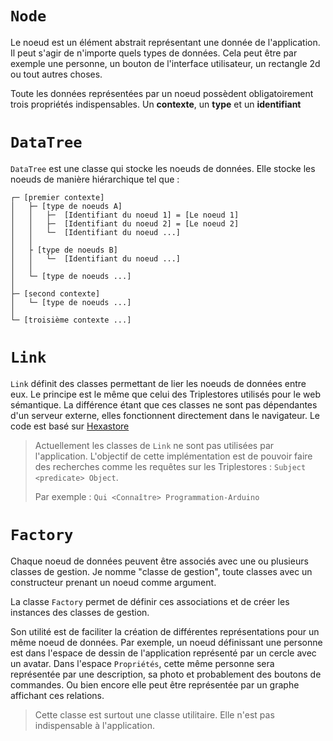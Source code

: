 

# `Node`

Le noeud est un élément abstrait représentant une donnée de l'application.
Il peut s'agir de n'importe quels types de données.
Cela peut être par exemple une personne, un bouton de l'interface utilisateur, un rectangle 2d ou tout autres choses.

Toute les données représentées par un noeud possèdent obligatoirement trois propriétés indispensables.
Un **contexte**, un **type** et un **identifiant**


# `DataTree`

`DataTree` est une classe qui stocke les noeuds de données.
Elle stocke les noeuds de manière hiérarchique tel que :

    ┌─ [premier contexte]
    │   ├─ [type de noeuds A]
    │   │   ├─  [Identifiant du noeud 1] = [Le noeud 1]
    │   │   ├─  [Identifiant du noeud 2] = [Le noeud 2]
    │   │   └─  [Identifiant du noeud ...]
    │   │
    │   ├ [type de noeuds B]
    │   │   └─  [Identifiant du noeud ...]
    │   │
    │   └─ [type de noeuds ...]
    │
    ├─ [second contexte]
    │   └─ [type de noeuds ...]
    │
    └─ [troisième contexte ...]


# `Link`

`Link` définit des classes permettant de lier les noeuds de données entre eux.
Le principe est le même que celui des Triplestores utilisés pour le web sémantique.
La différence étant que ces classes ne sont pas dépendantes d'un serveur externe, elles fonctionnent directement dans le navigateur.
Le code est basé sur [Hexastore](http://crubier.github.io/Hexastore)

> Actuellement les classes de `Link` ne sont pas utilisées par l'application.
> L'objectif de cette implémentation est de pouvoir faire des recherches comme les requêtes sur les Triplestores : `Subject <predicate> Object`.
> 
> Par exemple : `Qui <Connaître> Programmation-Arduino`



# `Factory`

Chaque noeud de données peuvent être associés avec une ou plusieurs classes de gestion.
Je nomme "classe de gestion", toute classes avec un constructeur prenant un noeud comme argument.

La classe `Factory` permet de définir ces associations et de créer les instances des classes de gestion.

Son utilité est de faciliter la création de différentes représentations pour un même noeud de données.
Par exemple, un noeud définissant une personne est dans l'espace de dessin de l'application représenté par un cercle avec un avatar. Dans l'espace `Propriétés`, cette même personne sera représentée par une description, sa photo et probablement des boutons de commandes. Ou bien encore elle peut être représentée par un graphe affichant ces relations.

> Cette classe est surtout une classe utilitaire. Elle n'est pas indispensable à l'application.
